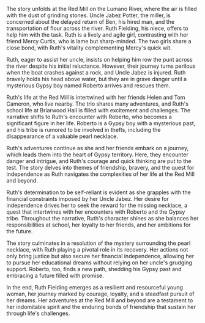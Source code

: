 The story unfolds at the Red Mill on the Lumano River, where the air is filled with the dust of grinding stones. Uncle Jabez Potter, the miller, is concerned about the delayed return of Ben, his hired man, and the transportation of flour across the river. Ruth Fielding, his niece, offers to help him with the task. Ruth is a lively and agile girl, contrasting with her friend Mercy Curtis, who is lame but sharp-minded. The two girls share a close bond, with Ruth's vitality complementing Mercy's quick wit.

Ruth, eager to assist her uncle, insists on helping him row the punt across the river despite his initial reluctance. However, their journey turns perilous when the boat crashes against a rock, and Uncle Jabez is injured. Ruth bravely holds his head above water, but they are in grave danger until a mysterious Gypsy boy named Roberto arrives and rescues them.

Ruth's life at the Red Mill is intertwined with her friends Helen and Tom Cameron, who live nearby. The trio shares many adventures, and Ruth's school life at Briarwood Hall is filled with excitement and challenges. The narrative shifts to Ruth's encounter with Roberto, who becomes a significant figure in her life. Roberto is a Gypsy boy with a mysterious past, and his tribe is rumored to be involved in thefts, including the disappearance of a valuable pearl necklace.

Ruth's adventures continue as she and her friends embark on a journey, which leads them into the heart of Gypsy territory. Here, they encounter danger and intrigue, and Ruth's courage and quick thinking are put to the test. The story delves into themes of friendship, bravery, and the quest for independence as Ruth navigates the complexities of her life at the Red Mill and beyond.

Ruth's determination to be self-reliant is evident as she grapples with the financial constraints imposed by her Uncle Jabez. Her desire for independence drives her to seek the reward for the missing necklace, a quest that intertwines with her encounters with Roberto and the Gypsy tribe. Throughout the narrative, Ruth's character shines as she balances her responsibilities at school, her loyalty to her friends, and her ambitions for the future.

The story culminates in a resolution of the mystery surrounding the pearl necklace, with Ruth playing a pivotal role in its recovery. Her actions not only bring justice but also secure her financial independence, allowing her to pursue her educational dreams without relying on her uncle's grudging support. Roberto, too, finds a new path, shedding his Gypsy past and embracing a future filled with promise.

In the end, Ruth Fielding emerges as a resilient and resourceful young woman, her journey marked by courage, loyalty, and a steadfast pursuit of her dreams. Her adventures at the Red Mill and beyond are a testament to her indomitable spirit and the enduring bonds of friendship that sustain her through life's challenges.